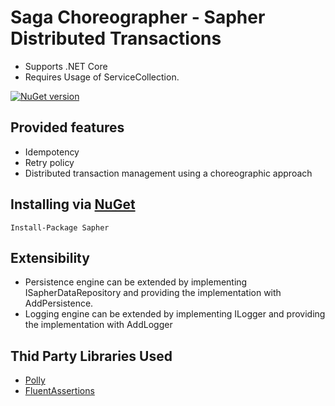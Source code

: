 # Saga Choreographer - Sapher Distributed Transactions

* Supports .NET Core
* Requires Usage of ServiceCollection.

[![NuGet version](https://badge.fury.io/nu/sapher.svg)](https://badge.fury.io/nu/sapher)

## Provided features
* Idempotency
* Retry policy
* Distributed transaction management using a choreographic approach

## Installing via [NuGet](https://www.nuget.org/packages/sapher)

    Install-Package Sapher

## Extensibility
* Persistence engine can be extended by implementing ISapherDataRepository and providing the implementation with AddPersistence.
* Logging engine can be extended by implementing ILogger and providing the implementation with AddLogger

## Thid Party Libraries Used
* [Polly](https://github.com/App-vNext/Polly)
* [FluentAssertions](https://github.com/fluentassertions/fluentassertions)
